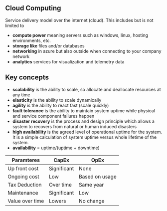 ## Cloud Computing
Service delivery model over the internet (cloud). This includes but is not limited to

+ **compute power** meaning servers such as windows, linux, hosting environments, etc.
+ **storage like** files and/or databases
+ **networking** in azure but also outside when connecting to your company network
+ **analytics** services for visualization and telemetry data

## Key concepts

+ **scalability** is the ability to scale, so allocate and deallocate resources at any time
+ **elasticity** is the ability to scale dynamically
+ **agility** is the ability to react fast (scale quickly)
+ **fault tolerance** is the ability to maintain system uptime while physical and service component failures happen
+ **disaster recovery** is the process and design principle which allows a system to recovers from natural or human induced disasters
+ **high availability** is the agreed level of operational uptime for the system. It is a simple calculation of system uptime versus whole lifetime of the system.
+ **availability** = uptime/(uptime + downtime)


| Paramteres | **CapEx**   | **OpEx** |
| ------------- | ------------| -------- | 
| Up front cost | Significant | None     |
| Ongoing cost | Low         | Based on usage|
| Tax Deduction| Over time   | Same year     |
| Maintenance | Significant | Low  |
| Value over time | Lowers      | No change |


